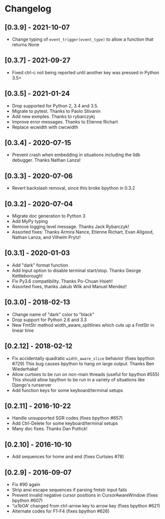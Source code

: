# Changelog

## [0.3.9] - 2021-10-07
- Change typing of `event_trigger(event_type)` to allow a function that returns None

## [0.3.7] - 2021-09-27
- Fixed ctrl-c not being reported until another key was pressed in Python 3.5+

## [0.3.5] - 2021-01-24
- Drop supported for Python 2, 3.4 and 3.5.
- Migrate to pytest. Thanks to Paolo Stivanin
- Add new exmples. Thanks to rybarczykj
- Improve error messages. Thanks to Etienne Richart
- Replace wcwidth with cwcwidth

## [0.3.4] - 2020-07-15
- Prevent crash when embedding in situations including the lldb debugger. Thanks Nathan Lanza!

## [0.3.3] - 2020-07-06
- Revert backslash removal, since this broke bpython in 0.3.2

## [0.3.2] - 2020-07-04
- Migrate doc generation to Python 3
- Add MyPy typing
- Remove logging level message. Thanks Jack Rybarczyk!
- Assorted fixes: Thanks Armira Nance, Etienne Richart, Evan Allgood, Nathan Lanza, and Vilhelm Prytz!

## [0.3.1] - 2020-01-03
- Add "dark" format function
- Add Input option to disable terminal start/stop. Thanks George Kettleborough!
- Fix Py3.6 compatibility. Thanks Po-Chuan Hsieh!
- Assorted fixes, thanks Jakub Wilk and Manuel Mendez!

## [0.3.0] - 2018-02-13
- Change name of "dark" color to "black"
- Drop support for Python 2.6 and 3.3
- New FmtStr method width_aware_splitlines which cuts up a FmtStr in linear time

## [0.2.12] - 2018-02-12
- Fix accidentally quadratic `width_aware_slice` behavior (fixes bpython #729)
  This bug causes bpython to hang on large output. Thanks Ben Wiederhake!
- Allow curtsies to be run on non-main threads (useful for bpython #555)
  This should allow bpython to be run in a variety of situations like Django's runserver
- Add function keys for some keyboard/terminal setups

## [0.2.11] - 2016-10-22
- Handle unsupported SGR codes (fixes bpython #657)
- Add Ctrl-Delete  for some keyboard/terminal setups
- Many doc fixes. Thanks Dan Puttick!

## [0.2.10] - 2016-10-10
- Add sequences for home and end (fixes Curtsies #78)

## [0.2.9] - 2016-09-07
- Fix #90 again
- Strip ansi escape sequences if parsing fmtstr input fails
- Prevent invalid negative cursor positions in CursorAwareWindow (fixes bpython #607)
- '\x1bOA' changed from ctrl-arrow key to arrow key (fixes bpython #621)
- Alternate codes for F1-F4 (fixes bpython #626)
